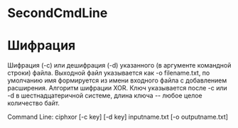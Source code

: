 # SecondCmdLine
# Шифрация
Шифрация (-c) или дешифрация (-d) указанного (в аргументе командной строки) файла. Выходной файл указывается как -o filename.txt, по умолчанию имя формируется из имени входного файла с добавлением расширения.
Алгоритм шифрации XOR. Ключ указывается после -c или -d в шестнадцатеричной системе, длина ключа -- любое целое количество байт.

Command Line: ciphxor [-c key] [-d key] inputname.txt [-o outputname.txt]

